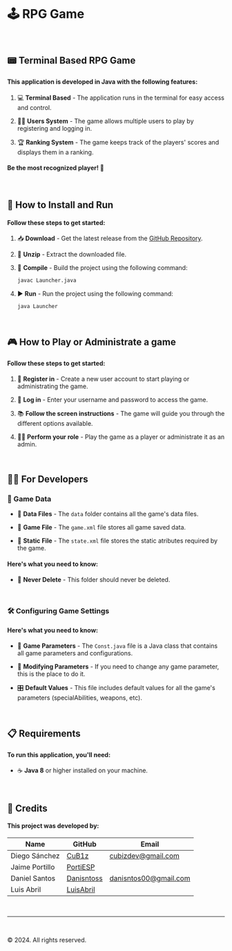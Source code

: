 # 🕹️ RPG Game


<br/>


## 📟 Terminal Based RPG Game

#### This application is developed in Java with the following features:

1. 💻 **Terminal Based** - The application runs in the terminal for easy access and control.

2. 🧑‍💻 **Users System** - The game allows multiple users to play by registering and logging in.

3. 🏆 **Ranking System** - The game keeps track of the players' scores and displays them in a ranking.

#### Be the most recognized player! 🎉
   

<br/>


## 🚀 How to Install and Run

#### Follow these steps to get started:

1. 📥 **Download** - Get the latest release from the [GitHub Repository](https://github.com/PortiESP/RPG-Game-URJC).

2. 📂 **Unzip** - Extract the downloaded file.

3. 🔨 **Compile** - Build the project using the following command:
   ```bash
   javac Launcher.java
    ```
4. ▶️ **Run** - Run the project using the following command:
    ```bash
    java Launcher
     ```


<br/>


## 🎮 How to Play or Administrate a game

#### Follow these steps to get started:

1. 📝 **Register in** - Create a new user account to start playing or administrating the game.

2. 🔑 **Log in** - Enter your username and password to access the game.

3. 📚 **Follow the screen instructions** - The game will guide you through the different options available.

4. 👮‍♂️ **Perform your role** - Play the game as a player or administrate it as an admin.

<br/>


## 🧑‍💻 For Developers

### 📂 Game Data

 - 📁 **Data Files** - The `data` folder contains all the game's data files.

 - 📄 **Game File** - The `game.xml` file stores all game saved data.

 - 📄 **Static File** - The `state.xml` file stores the static atributes required by the game.

#### Here's what you need to know:

- 🚫 **Never Delete** - This folder should never be deleted.

<br/>

### 🛠️ Configuring Game Settings

#### Here's what you need to know:

- 🔧 **Game Parameters** - The `Const.java` file is a Java class that contains all game parameters and configurations.

- 🔄 **Modifying Parameters** - If you need to change any game parameter, this is the place to do it.

- 🎛️ **Default Values** - This file includes default values for all the game's parameters (specialAbilities, weapons, etc).


<br/>


## 📋 Requirements

#### To run this application, you'll need:

- ☕ **Java 8** or higher installed on your machine.


<br/>


## 🙌 Credits

#### This project was developed by:

| Name           | GitHub                                      | Email                 |
| -------------- | ------------------------------------------- | --------------------- |
| Diego Sánchez  | [CuB1z](https://github.com/CuB1z)           | cubizdev@gmail.com    |
| Jaime Portillo | [PortiESP](https://github.com/PortiESP)     |                       |
| Daniel Santos  | [Danisntoss](https://github.com/danisntoss) | danisntos00@gmail.com |
| Luis Abril     | [LuisAbril](https://github.com/LuisAbril)   |                       |


<br/>


---


<br/>


© 2024. All rights reserved.